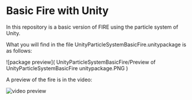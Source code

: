 <h1>Basic Fire with Unity</h1>

In this repository is a basic version of FIRE using the particle system of Unity.

What you will find in the file UnityParticleSystemBasicFire.unitypackage is as follows:

![package preview]( UnityParticleSystemBasicFire/Preview of UnityParticleSystemBasicFire unitypackage.PNG )

A preview of the fire is in the video:

![video preview](https://img.youtube.com/vi/XyOKhR4CjE8/0.jpg)
